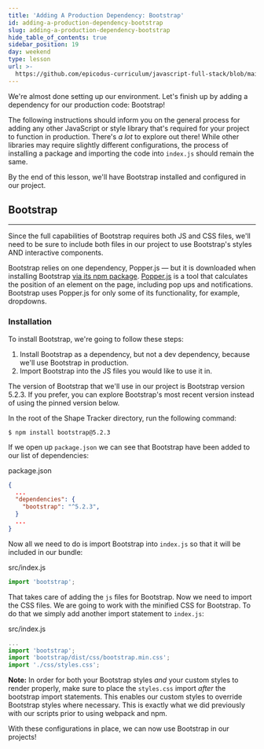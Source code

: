 ```yaml
---
title: 'Adding A Production Dependency: Bootstrap'
id: adding-a-production-dependency-bootstrap
slug: adding-a-production-dependency-bootstrap
hide_table_of_contents: true
sidebar_position: 19
day: weekend
type: lesson
url: >-
  https://github.com/epicodus-curriculum/javascript-full-stack/blob/main/0s_adding_a_production_dependency.md
---
```


We're almost done setting up our environment. Let's finish up by adding a dependency for our production code: Bootstrap! 

The following instructions should inform you on the general process for adding any other JavaScript or style library that's required for your project to function in production. There's _a lot_ to explore out there! While other libraries may require slightly different configurations, the process of installing a package and importing the code into `index.js` should remain the same.

By the end of this lesson, we'll have Bootstrap installed and configured in our project.

## Bootstrap
---

Since the full capabilities of Bootstrap requires both JS and CSS files, we'll need to be sure to include both files in our project to use Bootstrap's styles AND interactive components. 

Bootstrap relies on one dependency, Popper.js — but it is downloaded when installing Bootstrap [via its npm package](https://github.com/twbs/bootstrap/tree/v5.2.3). [Popper.js](https://popper.js.org/) is a tool that calculates the position of an element on the page, including pop ups and notifications. Bootstrap uses Popper.js for only some of its functionality, for example, dropdowns.

### Installation

To install Bootstrap, we're going to follow these steps:

1. Install Bootstrap as a dependency, but not a dev dependency, because we'll use Bootstrap in production.
2. Import Bootstrap into the JS files you would like to use it in.

The version of Bootstrap that we'll use in our project is Bootstrap version 5.2.3. If you prefer, you can explore Bootstrap's most recent version instead of using the pinned version below.

In the root of the Shape Tracker directory, run the following command:

```
$ npm install bootstrap@5.2.3
```

If we open up `package.json` we can see that Bootstrap have been added to our list of dependencies:

<div class="filename">package.json</div>

```json
{
  ...
  "dependencies": {
    "bootstrap": "^5.2.3",
  }
  ...
}
```

Now all we need to do is import Bootstrap into `index.js` so that it will be included in our bundle:

<div class="filename">src/index.js</div>

```js
import 'bootstrap';
```

That takes care of adding the `js` files for Bootstrap. Now we need to import the CSS files. We are going to work with the minified CSS for Bootstrap. To do that we simply add another import statement to `index.js`:

<div class="filename">src/index.js</div>

```js
...
import 'bootstrap';
import 'bootstrap/dist/css/bootstrap.min.css';
import './css/styles.css';
```

**Note:** In order for both your Bootstrap styles *and* your custom styles to render properly, make sure to place the `styles.css` import *after* the bootstrap import statements. This enables our custom styles to override Bootstrap styles where necessary. This is exactly what we did previously with our scripts prior to using webpack and npm. 

With these configurations in place, we can now use Bootstrap in our projects!